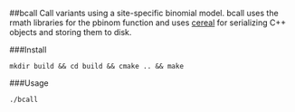 ##bcall
Call variants using a site-specific binomial model.
bcall uses the rmath libraries for the pbinom function
and uses [cereal](https://uscilab.github.io/cereal/)
for serializing C++ objects and storing them to disk.

###Install
```
mkdir build && cd build && cmake .. && make
```

###Usage
```
./bcall
```
